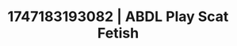---
categories:
- Alt aesthetic girls
- Erotic AI content
- Mormon threesome
- Heat of the moment
- Closeness kink
image: /assets/images/1747183193082.jpg
layout: post
seo:
  description: Featured content with sensual ABDL Play, Scat Fetish. HD images available.
  keywords: ABDL Play, Scat Fetish
  og_image: /assets/images/1747183193082.jpg
  schema_type: VisualArtwork
tags:
- ABDL Play
- Scat Fetish
- '#1747183193082'
title: 1747183193082 | ABDL Play Scat Fetish
---